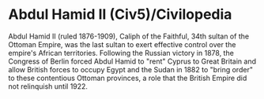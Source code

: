 # Abdul Hamid II (Civ5)/Civilopedia

Abdul Hamid II (ruled 1876-1909), Caliph of the Faithful, 34th sultan of the Ottoman Empire, was the last sultan to exert effective control over the empire's African territories. Following the Russian victory in 1878, the Congress of Berlin forced Abdul Hamid to "rent" Cyprus to Great Britain and allow British forces to occupy Egypt and the Sudan in 1882 to "bring order" to these contentious Ottoman provinces, a role that the British Empire did not relinquish until 1922.
